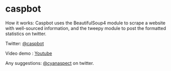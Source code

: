 # caspbot

How it works: Caspbot uses the BeautifulSoup4 module to scrape a website with well-sourced information, and the tweepy module to post the formatted statistics on twitter.

Twitter: [@caspbot](https://twitter.com/caspbot)

Video demo : [Youtube](https://www.youtube.com/watch?v=yXnykgRm15I)



Any suggestions: [@cyanaspect](https://twitter.com/cyanaspect) on twitter.
